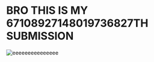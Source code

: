 # BRO THIS IS MY 67108927148019736827TH SUBMISSION
![eeeeeeeeeeeeeee](https://user-images.githubusercontent.com/13400398/187036824-345ee65a-3615-4509-8c44-002358751089.jpg)
